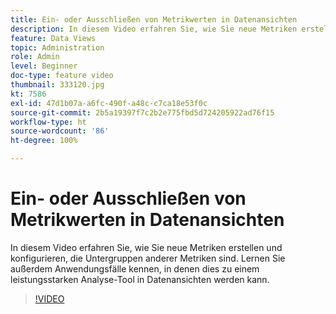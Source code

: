 ```yaml
---
title: Ein- oder Ausschließen von Metrikwerten in Datenansichten
description: In diesem Video erfahren Sie, wie Sie neue Metriken erstellen und konfigurieren, die Untergruppen anderer Metriken sind. Lernen Sie außerdem Anwendungsfälle kennen, in denen dies zu einem leistungsstarken Analyse-Tool in Datenansichten werden kann.
feature: Data Views
topic: Administration
role: Admin
level: Beginner
doc-type: feature video
thumbnail: 333120.jpg
kt: 7586
exl-id: 47d1b07a-a6fc-490f-a48c-c7ca18e53f0c
source-git-commit: 2b5a19397f7c2b2e775fbd5d724205922ad76f15
workflow-type: ht
source-wordcount: '86'
ht-degree: 100%

---
```


# Ein- oder Ausschließen von Metrikwerten in Datenansichten

In diesem Video erfahren Sie, wie Sie neue Metriken erstellen und konfigurieren, die Untergruppen anderer Metriken sind. Lernen Sie außerdem Anwendungsfälle kennen, in denen dies zu einem leistungsstarken Analyse-Tool in Datenansichten werden kann.

>[!VIDEO](https://video.tv.adobe.com/v/333120/?quality=12&learn=on)

